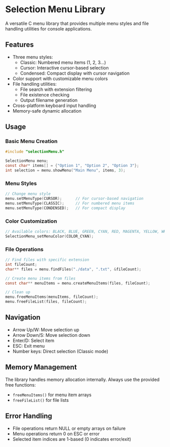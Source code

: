 # Selection Menu Library

A versatile C menu library that provides multiple menu styles and file handling utilities for console applications.

## Features

- Three menu styles:
  - Classic: Numbered menu items (1, 2, 3...)
  - Cursor: Interactive cursor-based selection
  - Condensed: Compact display with cursor navigation
- Color support with customizable menu colors
- File handling utilities:
  - File search with extension filtering
  - File existence checking
  - Output filename generation
- Cross-platform keyboard input handling
- Memory-safe dynamic allocation

## Usage

### Basic Menu Creation

```c
#include "selectionMenu.h"

SelectionMenu menu;
const char* items[] = {"Option 1", "Option 2", "Option 3"};
int selection = menu.showMenu("Main Menu", items, 3);
```

### Menu Styles

```c
// Change menu style
menu.setMenuType(CURSOR);      // For cursor-based navigation
menu.setMenuType(CLASSIC);     // For numbered menu items
menu.setMenuType(CONDENSED);   // For compact display
```

### Color Customization

```c
// Available colors: BLACK, BLUE, GREEN, CYAN, RED, MAGENTA, YELLOW, WHITE
SelectionMenu_setMenuColor(COLOR_CYAN);
```

### File Operations

```c
// Find files with specific extension
int fileCount;
char** files = menu.findFiles("./data", ".txt", &fileCount);

// Create menu items from files
const char** menuItems = menu.createMenuItems(files, fileCount);

// Clean up
menu.freeMenuItems(menuItems, fileCount);
menu.freeFileList(files, fileCount);
```

## Navigation

- Arrow Up/W: Move selection up
- Arrow Down/S: Move selection down
- Enter/D: Select item
- ESC: Exit menu
- Number keys: Direct selection (Classic mode)

## Memory Management

The library handles memory allocation internally. Always use the provided free functions:
- `freeMenuItems()` for menu item arrays
- `freeFileList()` for file lists

## Error Handling

- File operations return NULL or empty arrays on failure
- Menu operations return 0 on ESC or error
- Selected item indices are 1-based (0 indicates error/exit)
